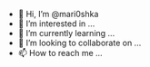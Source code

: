 - 👋 Hi, I’m @mari0shka
- 👀 I’m interested in ...
- 🌱 I’m currently learning ...
- 💞️ I’m looking to collaborate on ...
- 📫 How to reach me ...

<!---
mari0shka/mari0shka is a ✨ special ✨ repository because its `README.md` (this file) appears on your GitHub profile.
You can click the Preview link to take a look at your changes.
--->
